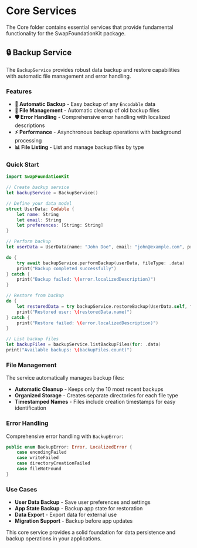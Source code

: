# Core Services

The Core folder contains essential services that provide fundamental functionality for the SwapFoundationKit package.

## 🔒 Backup Service

The `BackupService` provides robust data backup and restore capabilities with automatic file management and error handling.

### Features

- **🔄 Automatic Backup** - Easy backup of any `Encodable` data
- **📁 File Management** - Automatic cleanup of old backup files
- **🛡️ Error Handling** - Comprehensive error handling with localized descriptions
- **⚡ Performance** - Asynchronous backup operations with background processing
- **📊 File Listing** - List and manage backup files by type

### Quick Start

```swift
import SwapFoundationKit

// Create backup service
let backupService = BackupService()

// Define your data model
struct UserData: Codable {
    let name: String
    let email: String
    let preferences: [String: String]
}

// Perform backup
let userData = UserData(name: "John Doe", email: "john@example.com", preferences: [:])

do {
    try await backupService.performBackup(userData, fileType: .data)
    print("Backup completed successfully")
} catch {
    print("Backup failed: \(error.localizedDescription)")
}

// Restore from backup
do {
    let restoredData = try backupService.restoreBackup(UserData.self, fileType: .data)
    print("Restored user: \(restoredData.name)")
} catch {
    print("Restore failed: \(error.localizedDescription)")
}

// List backup files
let backupFiles = backupService.listBackupFiles(for: .data)
print("Available backups: \(backupFiles.count)")
```

### File Management

The service automatically manages backup files:

- **Automatic Cleanup** - Keeps only the 10 most recent backups
- **Organized Storage** - Creates separate directories for each file type
- **Timestamped Names** - Files include creation timestamps for easy identification

### Error Handling

Comprehensive error handling with `BackupError`:

```swift
public enum BackupError: Error, LocalizedError {
    case encodingFailed
    case writeFailed
    case directoryCreationFailed
    case fileNotFound
}
```

### Use Cases

- **User Data Backup** - Save user preferences and settings
- **App State Backup** - Backup app state for restoration
- **Data Export** - Export data for external use
- **Migration Support** - Backup before app updates

This core service provides a solid foundation for data persistence and backup operations in your applications.

